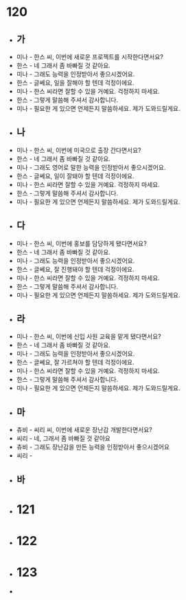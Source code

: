 # 120
- ## 가
- 미나 - 한스 씨, 이번에 새로운 프로젝트를 시작한다면서요?
- 한스 - 네 그래서 좀 바빠질 것 같아요.
- 미나 - 그래도 능력을 인정받아서 좋으시겠어요.
- 한스 - 글쎄요, 일을 잘해야 할 텐데 걱정이에요.
- 미나 - 한스 씨라면 잘할 수 있을 거예요. 걱정하지 마세요.
- 한스 - 그렇게 말씀해 주셔서 감사합니다.
- 미나 - 필요한 게 있으면 언제든지 말씀하세요. 제가 도와드릴게요.
- ## 나
- 미나 - 한스 씨, 이번에 미국으로 출장 간다면서요?
- 한스 - 네 그래서 좀 바빠질 것 같아요.
- 미나 - 그래도 영어로 말한 능력을 인정받아서 좋으시겠어요.
- 한스 - 글쎄요, 일이 잘돼야 할 텐데 걱정이에요.
- 미나 - 한스 씨라면 잘할 수 있을 거예요. 걱정하지 마세요.
- 한스 - 그렇게 말씀해 주셔서 감사합니다.
- 미나 - 필요한 게 있으면 언제든지 말씀하세요. 제가 도와드릴게요.
- ## 다
- 미나 - 한스 씨, 이번에 홍보를 담당하게 됐다면서요?
- 한스 - 네 그래서 좀 바빠질 것 같아요.
- 미나 - 그래도 능력을 인정받아서 좋으시겠어요.
- 한스 - 글쎄요, 잘 진행돼야 할 텐데 걱정이에요.
- 미나 - 한스 씨라면 잘할 수 있을 거예요. 걱정하지 마세요.
- 한스 - 그렇게 말씀해 주셔서 감사합니다.
- 미나 - 필요한 게 있으면 언제든지 말씀하세요. 제가 도와드릴게요.
- ## 라
- 미나 - 한스 씨, 이번에 신입 사원 교육을 맡게 됐다면서요?
- 한스 - 네 그래서 좀 바빠질 것 같아요.
- 미나 - 그래도 능력을 인정받아서 좋으시겠어요.
- 한스 - 글쎄요, 잘 가르쳐야 할 텐데 걱정이에요.
- 미나 - 한스 씨라면 잘할 수 있을 거예요. 걱정하지 마세요.
- 한스 - 그렇게 말씀해 주셔서 감사합니다.
- 미나 - 필요한 게 있으면 언제든지 말씀하세요. 제가 도와드릴게요.
- ## 마
- 츄비 - 씨리 씨, 이번에 새로운 장난감 개발한다면서요?
- 씨리 - 네, 그래서 좀 바빠질 것 같아요
- 츄비 - 그래도 장난감을 만든 능력을 인정받아서 좋으시겠어요
- 씨리 -
- ## 바
- # 121
- # 122
- # 123
-